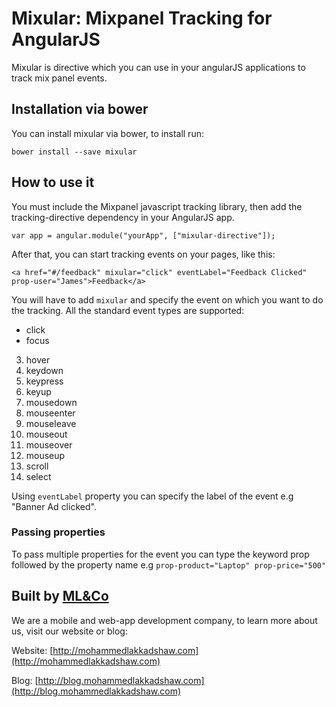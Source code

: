 # Mixular: Mixpanel Tracking for AngularJS

Mixular is directive which you can use in your angularJS applications to track mix panel events.

## Installation via bower

You can install mixular via bower, to install run:

	bower install --save mixular


## How to use it

You must include the Mixpanel javascript tracking library, then add the tracking-directive dependency in your AngularJS app.

	var app = angular.module("yourApp", ["mixular-directive"]);
	
After that, you can start tracking events on your pages, like this:

	<a href="#/feedback" mixular="click" eventLabel="Feedback Clicked" prop-user="James">Feedback</a>	
	
	
You will have to add `mixular` and specify the event on which you want to do the tracking. 
All the standard event types are supported:

+ click
+ focus
3. hover
4. keydown
5. keypress
6. keyup
7. mousedown
8. mouseenter
9. mouseleave
10. mouseout
11. mouseover
12. mouseup
13. scroll
14. select

Using `eventLabel` property you can specify the label of the event e.g "Banner Ad clicked".

### Passing properties

To pass multiple properties for the event you can type the keyword prop followed by the property name e.g `prop-product="Laptop" prop-price="500"`


## Built by [ML&Co](http://mohammedlakkadshaw.com)

We are a mobile and web-app development company, to learn more about us, visit our website or blog:

Website: [http://mohammedlakkadshaw.com](http://mohammedlakkadshaw.com)

Blog: [http://blog.mohammedlakkadshaw.com](http://blog.mohammedlakkadshaw.com)


